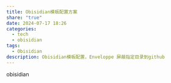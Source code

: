 ```yaml
---
title: Obisidian模板配置方案
share: "true"
date: 2024-07-17 18:26
categories:
  - tech
  - obisidian
tags:
  - Obisidian
description: Obisidian模板配置，Enveloppe 屏蔽指定目录到github
---
```



obisidian